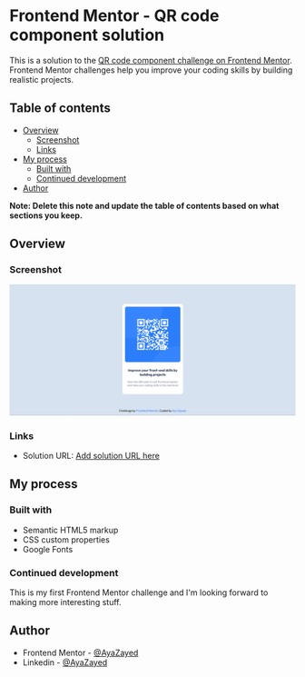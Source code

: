 # Frontend Mentor - QR code component solution

This is a solution to the [QR code component challenge on Frontend Mentor](https://www.frontendmentor.io/challenges/qr-code-component-iux_sIO_H). Frontend Mentor challenges help you improve your coding skills by building realistic projects.

## Table of contents

- [Overview](#overview)
  - [Screenshot](#screenshot)
  - [Links](#links)
- [My process](#my-process)
  - [Built with](#built-with)
  - [Continued development](#continued-development)
- [Author](#author)

**Note: Delete this note and update the table of contents based on what sections you keep.**

## Overview

### Screenshot

![QR Code Compenent](./images/Screenshot.png)

### Links

- Solution URL: [Add solution URL here](https://your-solution-url.com)

## My process

### Built with

- Semantic HTML5 markup
- CSS custom properties
- Google Fonts

### Continued development

This is my first Frontend Mentor challenge and I'm looking forward to making more interesting stuff.

## Author

- Frontend Mentor - [@AyaZayed](https://www.frontendmentor.io/profile/AyaZayed)
- Linkedin - [@AyaZayed](https://www.linkedin.com/in/aya-zayed-2000/)
